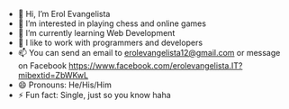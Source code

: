 - 👋 Hi, I’m Erol Evangelista
- 👀 I’m interested in playing chess and online games
- 🌱 I’m currently learning Web Development
- 💞️ I like to work with programmers and developers
- 📫 You can send an email to erolevangelista12@gmail.com or message on Facebook https://www.facebook.com/erolevangelista.IT?mibextid=ZbWKwL
- 😄 Pronouns: He/His/Him
- ⚡ Fun fact: Single, just so you know haha

<!---
erolevangelista12/erolevangelista12 is a ✨ special ✨ repository because its `README.md` (this file) appears on your GitHub profile.
You can click the Preview link to take a look at your changes.
--->
